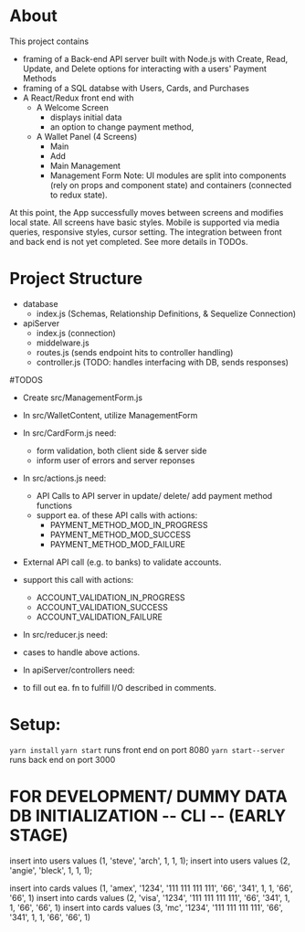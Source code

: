 # About
 This project contains
  - framing of a Back-end API server built with Node.js
    with Create, Read, Update, and Delete options for interacting with a users' Payment Methods
  - framing of a SQL databse
    with Users, Cards, and Purchases
  - A React/Redux front end with
    - A Welcome Screen
      - displays initial data
      - an option to change payment method,
    - A Wallet Panel (4 Screens)
      - Main
      - Add
      - Main Management
      - Management Form
    Note: UI modules are split into components (rely on props and component state) and containers (connected to redux state).

  At this point, the App successfully moves between screens and modifies local state. All screens have basic styles. Mobile is supported via media queries, responsive styles, cursor setting. The integration between front and back end is not yet completed. See more details in TODOs.

# Project Structure
 - database
   - index.js (Schemas, Relationship Definitions, & Sequelize Connection)
 - apiServer
   - index.js (connection)
   - middelware.js
   - routes.js (sends endpoint hits to controller handling)
   - controller.js (TODO: handles interfacing with DB, sends responses)

#TODOS
 - Create src/ManagementForm.js
 - In src/WalletContent, utilize ManagementForm
 - In src/CardForm.js need:
   - form validation, both client side & server side
   - inform user of errors and server reponses
 - In src/actions.js need:
   - API Calls to API server in update/ delete/ add payment method functions
   - support ea. of these API calls with actions:
     - PAYMENT_METHOD_MOD_IN_PROGRESS
     - PAYMENT_METHOD_MOD_SUCCESS
     - PAYMENT_METHOD_MOD_FAILURE
  - External API call (e.g. to banks) to validate accounts.
  - support this call with actions:
     - ACCOUNT_VALIDATION_IN_PROGRESS
     - ACCOUNT_VALIDATION_SUCCESS
     - ACCOUNT_VALIDATION_FAILURE
 - In src/reducer.js need:
  - cases to handle above actions.

 - In apiServer/controllers need:
  - to fill out ea. fn to fulfill I/O described in comments.

# Setup:
`yarn install`
`yarn start` runs front end on port 8080
`yarn start--server` runs back end on port 3000


# FOR DEVELOPMENT/ DUMMY DATA DB INITIALIZATION -- CLI -- (EARLY STAGE)
insert into users values (1, 'steve', 'arch', 1, 1, 1);
insert into users values (2, 'angie', 'bleck', 1, 1, 1);

insert into cards values (1, 'amex', '1234', '111 111 111 111', '66', '341', 1, 1, '66', '66', 1)
insert into cards values (2, 'visa', '1234', '111 111 111 111', '66', '341', 1, 1, '66', '66', 1)
insert into cards values (3, 'mc', '1234', '111 111 111 111', '66', '341', 1, 1, '66', '66', 1)
